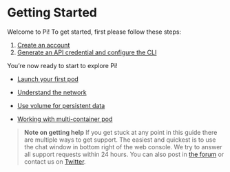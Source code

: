 # Getting Started

Welcome to Pi! To get started, first please follow these steps:

1. [Create an account](https://console.hyper.sh/register)
2. [Generate an API credential and configure the CLI](../Quickstart/install_cli.md)

You’re now ready to start to explore Pi!

- [Launch your first pod](../Quickstart/launch_your_first_pod.md)

- [Understand the network](../Quickstart/understand_network.md)

- [Use volume for persistent data](../Quickstart/use_volume_for_persistent_data.md)

- [Working with multi-container pod](../Quickstart/working_with_mulit-container_pod.md)

>**Note on getting help**
>If you get stuck at any point in this guide there are multiple ways to get support. The easiest and quickest is to use the chat window in bottom right of the web console. We try to answer all support requests within 24 hours. You can also post in [the forum](https://forum.hyper.sh/) or contact us on [Twitter](https://twitter.com/hyper_sh).
